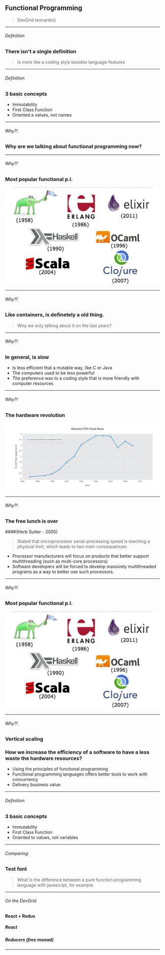 ## Functional Programming

>DevGrid
>leonardo()

---

###### Definition
### There isn't a single definition

>Is more like a coding style besides language features

---

###### Definition
### 3 basic concepts

* Immutability
* First Class Function
* Oriented a values, not names

---

###### Why?!
### Why are we talking about functional programming now?

---

###### Why?!
### Most popular functional p.l.
![PL](/assets/functional_lg.jpg)

---

###### Why?!
### Like containers, is definetely a old thing.

> Why we only talking about it on the last years?

---

###### Why?!
### In general, is slow

* Is less efficient that a mutable way, like C or Java
* The computers used to be less powerful
* The preference was to a coding style that is more friendly with computer resources

---

###### Why?!
### The hardware revolution
![Clock Evolution](/assets/cpu_clocks.jpg)

---

###### Why?!
### The free lunch is over
####(Herb Sutter - 2005)
> Stated that microprocessor serial-processing speed is reaching a physical limit, which leads to two main consequences:

* Processor manufacturers will focus on products that better support multithreading (such as multi-core processors)
* Software developers will be forced to develop massively multithreaded programs as a way to better use such processors.

---

###### Why?!
### Most popular functional p.l.
![PL](/assets/functional_lg.jpg)

---

###### Why?!
### Vertical scaling

### How we increase the efficiency of a software to have a less waste the hardware resources?

* Using the principles of functional programming
* Functional programming languages offers better tools to work with concurrency
* Delivery business value

---

###### Definition
### 3 basic concepts

* Immutability
* First Class Function
* Oriented to values, not variables

---

###### Comparing:
### Test font
>What is the difference between a pure function programming language with javascript, for example.

---

###### On the DevGrid

#### React + Redux
##### React
>

##### Reducers (free monad)
>

---
